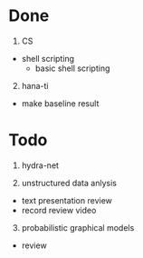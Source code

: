 # Done

1. CS
- shell scripting
    - basic shell scripting

2. hana-ti
- make baseline result

# Todo
1. hydra-net

2. unstructured data anlysis
- text presentation review
- record review video

3. probabilistic graphical models
- review


